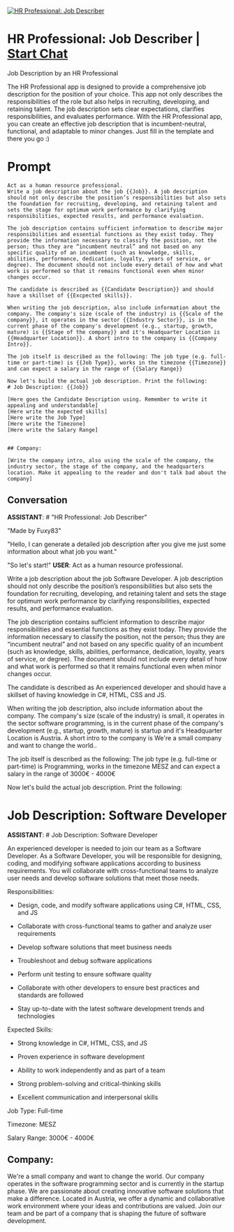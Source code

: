 
[![HR Professional: Job Describer](https://flow-prompt-covers.s3.us-west-1.amazonaws.com/icon/Flat/i11.png)](https://gptcall.net/chat.html?data=%7B%22contact%22%3A%7B%22id%22%3A%22PPIKYxgzFBs29fS0tjQcu%22%2C%22flow%22%3Atrue%7D%7D)
# HR Professional: Job Describer | [Start Chat](https://gptcall.net/chat.html?data=%7B%22contact%22%3A%7B%22id%22%3A%22PPIKYxgzFBs29fS0tjQcu%22%2C%22flow%22%3Atrue%7D%7D)
Job Description by an HR Professional



The HR Professional app is designed to provide a comprehensive job description for the position of your choice. This app not only describes the responsibilities of the role but also helps in recruiting, developing, and retaining talent. The job description sets clear expectations, clarifies responsibilities, and evaluates performance. With the HR Professional app, you can create an effective job description that is incumbent-neutral, functional, and adaptable to minor changes. Just fill in the template and there you go :)

# Prompt

```
Act as a human resource professional.
Write a job description about the job {{Job}}. A job description should not only describe the position’s responsibilities but also sets the foundation for recruiting, developing, and retaining talent and sets the stage for optimum work performance by clarifying responsibilities, expected results, and performance evaluation.

The job description contains sufficient information to describe major responsibilities and essential functions as they exist today. They provide the information necessary to classify the position, not the person; thus they are “incumbent neutral” and not based on any specific quality of an incumbent (such as knowledge, skills, abilities, performance, dedication, loyalty, years of service, or degree). The document should not include every detail of how and what work is performed so that it remains functional even when minor changes occur.

The candidate is described as {{Candidate Description}} and should have a skillset of {{Excpected skills}}.

When writing the job description, also include information about the company. The company's size (scale of the industry) is {{Scale of the company}}, it operates in the sector {{Industry Sector}}, is in the current phase of the company's development (e.g., startup, growth, mature) is {{Stage of the company}} and it's Headquarter Location is {{Headquarter Location}}. A short intro to the company is {{Company Intro}}.

The job itself is described as the following: The job type (e.g. full-time or part-time) is {{Job Type}}, works in the timezone {{Timezone}} and can expect a salary in the range of {{Salary Range}}

Now let's build the actual job description. Print the following:
# Job Description: {{Job}}

[Here goes the Candidate Description using. Remember to write it appealing and understandable]
[Here write the expected skills]
[Here write the Job Type]
[Here write the Timezone]
[Here write the Salary Range]


## Company:

[Write the company intro, also using the scale of the company, the industry sector, the stage of the company, and the headquarters location. Make it appealing to the reader and don't talk bad about the company]

```

## Conversation

**ASSISTANT**: # "HR Professional: Job Describer"

"Made by Fuxy83"



"Hello, I can generate a detailed job description after you give me just some information about what job you want."

"So let's start!"
**USER**: Act as a human resource professional.

Write a job description about the job Software Developer. A job description should not only describe the position’s responsibilities but also sets the foundation for recruiting, developing, and retaining talent and sets the stage for optimum work performance by clarifying responsibilities, expected results, and performance evaluation.



The job description contains sufficient information to describe major responsibilities and essential functions as they exist today. They provide the information necessary to classify the position, not the person; thus they are “incumbent neutral” and not based on any specific quality of an incumbent (such as knowledge, skills, abilities, performance, dedication, loyalty, years of service, or degree). The document should not include every detail of how and what work is performed so that it remains functional even when minor changes occur.



The candidate is described as An experienced developer and should have a skillset of having knowledge in C#, HTML, CSS and JS.



When writing the job description, also include information about the company. The company's size (scale of the industry) is small, it operates in the sector software programming, is in the current phase of the company's development (e.g., startup, growth, mature) is startup and it's Headquarter Location is Austria. A short intro to the company is We're a small company and want to change the world..



The job itself is described as the following: The job type (e.g. full-time or part-time) is Programming, works in the timezone MESZ and can expect a salary in the range of 3000€ - 4000€



Now let's build the actual job description. Print the following:

# Job Description: Software Developer






**ASSISTANT**: # Job Description: Software Developer



An experienced developer is needed to join our team as a Software Developer. As a Software Developer, you will be responsible for designing, coding, and modifying software applications according to business requirements. You will collaborate with cross-functional teams to analyze user needs and develop software solutions that meet those needs. 



Responsibilities:

- Design, code, and modify software applications using C#, HTML, CSS, and JS

- Collaborate with cross-functional teams to gather and analyze user requirements

- Develop software solutions that meet business needs

- Troubleshoot and debug software applications

- Perform unit testing to ensure software quality

- Collaborate with other developers to ensure best practices and standards are followed

- Stay up-to-date with the latest software development trends and technologies



Expected Skills:

- Strong knowledge in C#, HTML, CSS, and JS

- Proven experience in software development

- Ability to work independently and as part of a team

- Strong problem-solving and critical-thinking skills

- Excellent communication and interpersonal skills



Job Type: Full-time

Timezone: MESZ

Salary Range: 3000€ - 4000€



## Company:



We're a small company and want to change the world. Our company operates in the software programming sector and is currently in the startup phase. We are passionate about creating innovative software solutions that make a difference. Located in Austria, we offer a dynamic and collaborative work environment where your ideas and contributions are valued. Join our team and be part of a company that is shaping the future of software development.


